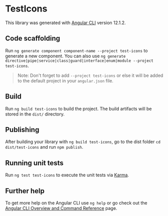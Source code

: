 # TestIcons

This library was generated with [Angular CLI](https://github.com/angular/angular-cli) version 12.1.2.

## Code scaffolding

Run `ng generate component component-name --project test-icons` to generate a new component. You can also use `ng generate directive|pipe|service|class|guard|interface|enum|module --project test-icons`.
> Note: Don't forget to add `--project test-icons` or else it will be added to the default project in your `angular.json` file. 

## Build

Run `ng build test-icons` to build the project. The build artifacts will be stored in the `dist/` directory.

## Publishing

After building your library with `ng build test-icons`, go to the dist folder `cd dist/test-icons` and run `npm publish`.

## Running unit tests

Run `ng test test-icons` to execute the unit tests via [Karma](https://karma-runner.github.io).

## Further help

To get more help on the Angular CLI use `ng help` or go check out the [Angular CLI Overview and Command Reference](https://angular.io/cli) page.
